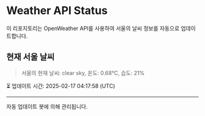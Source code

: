 
# Weather API Status

이 리포지토리는 OpenWeather API를 사용하여 서울의 날씨 정보를 자동으로 업데이트합니다.

## 현재 서울 날씨
> 서울의 현재 날씨: clear sky, 온도: 0.68°C, 습도: 21%

⏳ 업데이트 시간: 2025-02-17 04:17:58 (UTC)

---
자동 업데이트 봇에 의해 관리됩니다.
